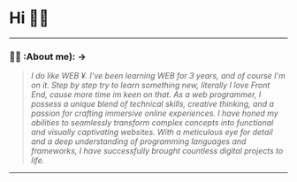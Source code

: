 <!-- -->

# Hi 😶‍🌫️

---
### :man_technologist: :About me): ->
>_I do like WEB ¥. I've been learning WEB for 3 years, and of course I'm on it. Step by step try to learn something new, literally I love Front End, cause more time im keen on that.
As a web programmer, I possess a unique blend of technical skills, creative thinking, and a passion for crafting immersive online experiences. I have honed my abilities to seamlessly transform complex concepts into functional and visually captivating websites. With a meticulous eye for detail and a deep understanding of programming languages and frameworks, I have successfully brought countless digital projects to life._
---
